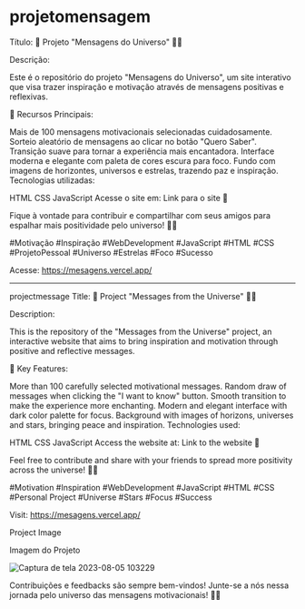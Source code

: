 # projetomensagem
Título: 🚀 Projeto "Mensagens do Universo" 🌌💫

Descrição:

Este é o repositório do projeto "Mensagens do Universo", um site interativo que visa trazer inspiração e motivação através de mensagens positivas e reflexivas.

🌟 Recursos Principais:

Mais de 100 mensagens motivacionais selecionadas cuidadosamente.
Sorteio aleatório de mensagens ao clicar no botão "Quero Saber".
Transição suave para tornar a experiência mais encantadora.
Interface moderna e elegante com paleta de cores escura para foco.
Fundo com imagens de horizontes, universos e estrelas, trazendo paz e inspiração.
Tecnologias utilizadas:

HTML
CSS
JavaScript
Acesse o site em: Link para o site 🔗

Fique à vontade para contribuir e compartilhar com seus amigos para espalhar mais positividade pelo universo! 🌌💙

#Motivação #Inspiração #WebDevelopment #JavaScript #HTML #CSS #ProjetoPessoal #Universo #Estrelas #Foco #Sucesso

Acesse: https://mesagens.vercel.app/

----------------------------------------------------------------------------------------------------------------------------------------------------------------

projectmessage
Title: 🚀 Project "Messages from the Universe" 🌌💫

Description:

This is the repository of the "Messages from the Universe" project, an interactive website that aims to bring inspiration and motivation through positive and reflective messages.

🌟 Key Features:

More than 100 carefully selected motivational messages. Random draw of messages when clicking the "I want to know" button. Smooth transition to make the experience more enchanting. Modern and elegant interface with dark color palette for focus. Background with images of horizons, universes and stars, bringing peace and inspiration. Technologies used:

HTML CSS JavaScript Access the website at: Link to the website 🔗

Feel free to contribute and share with your friends to spread more positivity across the universe! 🌌💙

#Motivation #Inspiration #WebDevelopment #JavaScript #HTML #CSS #Personal Project #Universe #Stars #Focus #Success

Visit: https://mesagens.vercel.app/

Project Image

Imagem do Projeto

![Captura de tela 2023-08-05 103229](https://github.com/GleisonAmorim/Mensagens-MotivacionaisHTML/assets/54336609/c610f1ef-3195-4771-9c7e-6ab25061459e)

Contribuições e feedbacks são sempre bem-vindos! Junte-se a nós nessa jornada pelo universo das mensagens motivacionais! 🚀✨
